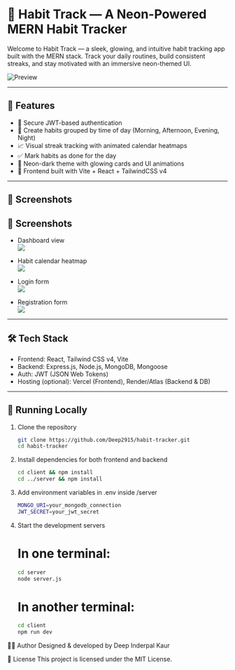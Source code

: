 # 🌟 Habit Track — A Neon-Powered MERN Habit Tracker

Welcome to Habit Track — a sleek, glowing, and intuitive habit tracking app built with the MERN stack. Track your daily routines, build consistent streaks, and stay motivated with an immersive neon-themed UI.

![Preview](public/screenshots/dashboard.png)

---

## 🚀 Features

- 🔐 Secure JWT-based authentication
- 📅 Create habits grouped by time of day (Morning, Afternoon, Evening, Night)
- 📈 Visual streak tracking with animated calendar heatmaps
- ✅ Mark habits as done for the day
- 🌈 Neon-dark theme with glowing cards and UI animations
- 🧠 Frontend built with Vite + React + TailwindCSS v4

---

## 📸 Screenshots

## 📸 Screenshots

- Dashboard view  
  ![](public/screenshots/dashboard.png)

- Habit calendar heatmap  
  ![](public/screenshots/habitCalendar.png)

- Login form  
  ![](public/screenshots/login.png)

- Registration form  
  ![](public/screenshots/login.png)

---

## 🛠️ Tech Stack

- Frontend: React, Tailwind CSS v4, Vite
- Backend: Express.js, Node.js, MongoDB, Mongoose
- Auth: JWT (JSON Web Tokens)
- Hosting (optional): Vercel (Frontend), Render/Atlas (Backend & DB)

---

## 🧪 Running Locally

1. Clone the repository

   ```bash
   git clone https://github.com/Deep2915/habit-tracker.git
   cd habit-tracker

   ```

2. Install dependencies for both frontend and backend

   ```bash
   cd client && npm install
   cd ../server && npm install
   ```

3. Add environment variables in .env inside /server

   ```bash
   MONGO_URI=your_mongodb_connection
   JWT_SECRET=your_jwt_secret
   ```

4. Start the development servers

   # In one terminal:

   ```bash
   cd server
   node server.js
   ```

   # In another terminal:

   ```bash
   cd client
   npm run dev
   ```

🧑‍🎨 Author
Designed & developed by Deep Inderpal Kaur

📌 License
This project is licensed under the MIT License.

```

```
